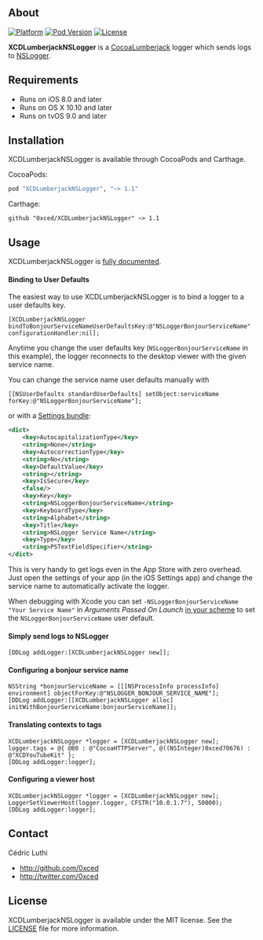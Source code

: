 ## About

[![Platform](https://img.shields.io/cocoapods/p/XCDLumberjackNSLogger.svg?style=flat)](http://cocoadocs.org/docsets/XCDLumberjackNSLogger/)
[![Pod Version](https://img.shields.io/cocoapods/v/XCDLumberjackNSLogger.svg?style=flat)](http://cocoadocs.org/docsets/XCDLumberjackNSLogger/)
[![License](https://img.shields.io/cocoapods/l/XCDLumberjackNSLogger.svg?style=flat)](LICENSE)

**XCDLumberjackNSLogger** is a [CocoaLumberjack](https://github.com/CocoaLumberjack/CocoaLumberjack) logger which sends logs to [NSLogger](https://github.com/fpillet/NSLogger).

## Requirements

- Runs on iOS 8.0 and later
- Runs on OS X 10.10 and later
- Runs on tvOS 9.0 and later

## Installation

XCDLumberjackNSLogger is available through CocoaPods and Carthage.

CocoaPods:

```ruby
pod "XCDLumberjackNSLogger", "~> 1.1"
```

Carthage:

```objc
github "0xced/XCDLumberjackNSLogger" ~> 1.1
```

## Usage

XCDLumberjackNSLogger is [fully documented](http://cocoadocs.org/docsets/XCDLumberjackNSLogger/).

#### Binding to User Defaults

The easiest way to use XCDLumberjackNSLogger is to bind a logger to a user defaults key.

```objc
[XCDLumberjackNSLogger bindToBonjourServiceNameUserDefaultsKey:@"NSLoggerBonjourServiceName" configurationHandler:nil];
```

Anytime you change the user defaults key (`NSLoggerBonjourServiceName` in this example), the logger reconnects to the desktop viewer with the given service name.

You can change the service name user defaults manually with

```objc
[[NSUserDefaults standardUserDefaults] setObject:serviceName forKey:@"NSLoggerBonjourServiceName"];
```

or with a [Settings bundle][1]:

```xml
<dict>
	<key>AutocapitalizationType</key>
	<string>None</string>
	<key>AutocorrectionType</key>
	<string>No</string>
	<key>DefaultValue</key>
	<string></string>
	<key>IsSecure</key>
	<false/>
	<key>Key</key>
	<string>NSLoggerBonjourServiceName</string>
	<key>KeyboardType</key>
	<string>Alphabet</string>
	<key>Title</key>
	<string>NSLogger Service Name</string>
	<key>Type</key>
	<string>PSTextFieldSpecifier</string>
</dict>
```

This is very handy to get logs even in the App Store with zero overhead. Just open the settings of your app (in the iOS Settings app) and change the service name to automatically activate the logger.

When debugging with Xcode you can set `-NSLoggerBonjourServiceName "Your Service Name"` in *Arguments Passed On Launch* [in your scheme][2] to set the `NSLoggerBonjourServiceName` user default.

#### Simply send logs to NSLogger

```objc
[DDLog addLogger:[XCDLumberjackNSLogger new]];
```

#### Configuring a bonjour service name

```objc
NSString *bonjourServiceName = [[[NSProcessInfo processInfo] environment] objectForKey:@"NSLOGGER_BONJOUR_SERVICE_NAME"];
[DDLog addLogger:[[XCDLumberjackNSLogger alloc] initWithBonjourServiceName:bonjourServiceName]];
```

#### Translating contexts to tags

```objc
XCDLumberjackNSLogger *logger = [XCDLumberjackNSLogger new];
logger.tags = @{ @80 : @"CocoaHTTPServer", @((NSInteger)0xced70676) : @"XCDYouTubeKit" };
[DDLog addLogger:logger];
```

#### Configuring a viewer host

```objc
XCDLumberjackNSLogger *logger = [XCDLumberjackNSLogger new];
LoggerSetViewerHost(logger.logger, CFSTR("10.0.1.7"), 50000);
[DDLog addLogger:logger];
```

## Contact

Cédric Luthi

- http://github.com/0xced
- http://twitter.com/0xced

## License

XCDLumberjackNSLogger is available under the MIT license. See the [LICENSE](LICENSE) file for more information.

[1]: https://developer.apple.com/library/ios/documentation/Cocoa/Conceptual/UserDefaults/Preferences/Preferences.html
[2]: https://developer.apple.com/library/ios/recipes/xcode_help-scheme_editor/Articles/SchemeRun.html
